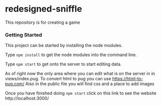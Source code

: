 # redesigned-sniffle
This repository is for creating a game

### Getting Started
This project can be started by installing the node modules. 

Type `npm install` to get the node modules into the command line.

Type `npm start` to get onto the server to start editing data.

As of right now the only area where you can edit what is on the server in in views/index.pug. To convert html to pug you can use https://html-to-pug.com/ Also in the public file you will find css and a place to add images

Once you have finished doing `npm start` click on this link to see the website http://localhost:3000/

